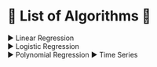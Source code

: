 # :large_blue_diamond: List of Algorithms :large_blue_diamond:
:arrow_forward: Linear Regression  
:arrow_forward: Logistic Regression  
:arrow_forward: Polynomial Regression
:arrow_forward: Time Series
